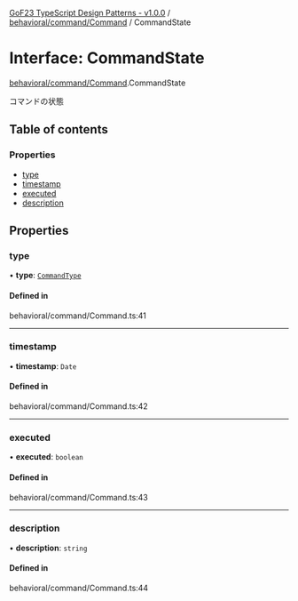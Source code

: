 [GoF23 TypeScript Design Patterns - v1.0.0](../README.md) / [behavioral/command/Command](../modules/behavioral_command_Command.md) / CommandState

# Interface: CommandState

[behavioral/command/Command](../modules/behavioral_command_Command.md).CommandState

コマンドの状態

## Table of contents

### Properties

- [type](behavioral_command_Command.CommandState.md#type)
- [timestamp](behavioral_command_Command.CommandState.md#timestamp)
- [executed](behavioral_command_Command.CommandState.md#executed)
- [description](behavioral_command_Command.CommandState.md#description)

## Properties

### type

• **type**: [`CommandType`](../enums/behavioral_command_Command.CommandType.md)

#### Defined in

behavioral/command/Command.ts:41

___

### timestamp

• **timestamp**: `Date`

#### Defined in

behavioral/command/Command.ts:42

___

### executed

• **executed**: `boolean`

#### Defined in

behavioral/command/Command.ts:43

___

### description

• **description**: `string`

#### Defined in

behavioral/command/Command.ts:44
